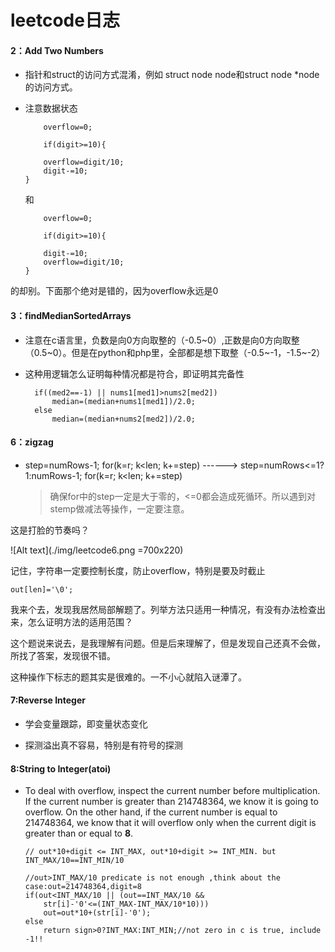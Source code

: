 # leetcode日志

#### 2：Add Two Numbers

- 指针和struct的访问方式混淆，例如 struct node node和struct node *node的访问方式。
- 注意数据状态

	```
		overflow=0;

		if(digit>=10){

        overflow=digit/10;
        digit-=10;
    } 
	```

  和
  
	```
  		overflow=0;

  		if(digit>=10){
 
        digit-=10;
        overflow=digit/10;
    } 
	```

的却别。下面那个绝对是错的，因为overflow永远是0

#### 3：findMedianSortedArrays

- 注意在c语言里，负数是向0方向取整的（-0.5~0）,正数是向0方向取整（0.5~0）。但是在python和php里，全部都是想下取整（-0.5~-1，-1.5~-2）
  
- 这种用逻辑怎么证明每种情况都是符合，即证明其完备性
  
  ``` 
    if((med2==-1) || nums1[med1]>nums2[med2])
        median=(median+nums1[med1])/2.0;
    else
        median=(median+nums2[med2])/2.0;
  ```

#### 6：zigzag

- step=numRows-1; for(k=r; k<len; k+=step) ------>    step=numRows<=1?1:numRows-1; for(k=r; k<len; k+=step)
  
  > 确保for中的step一定是大于零的，<=0都会造成死循环。所以遇到对stemp做减法等操作，一定要注意。

这是打脸的节奏吗？

![Alt text](./img/leetcode6.png =700x220)

记住，字符串一定要控制长度，防止overflow，特别是要及时截止

`out[len]='\0';`

我来个去，发现我居然局部解题了。列举方法只适用一种情况，有没有办法检查出来，怎么证明方法的适用范围？

这个题说来说去，是我理解有问题。但是后来理解了，但是发现自己还真不会做，所找了答案，发现很不错。

这种操作下标志的题其实是很难的。一不小心就陷入谜潭了。

#### 7:Reverse Integer

- 学会变量跟踪，即变量状态变化
  
- 探测溢出真不容易，特别是有符号的探测
  
#### 8:String to Integer(atoi)
  
- To deal with overflow, inspect the current number before multiplication. If the current number is greater than 214748364, we know it is going to overflow. On the other hand, if the current number is equal to 214748364, we know that it will overflow only when the current digit is greater than or equal to **8**.

	```
	// out*10+digit <= INT_MAX, out*10+digit >= INT_MIN. but 	INT_MAX/10==INT_MIN/10

	//out>INT_MAX/10 predicate is not enough ,think about the case:out=214748364,digit=8
	if(out<INT_MAX/10 || (out==INT_MAX/10 && 
    	str[i]-'0'<=(INT_MAX-INT_MAX/10*10)))
    	out=out*10+(str[i]-'0');
	else
    	return sign>0?INT_MAX:INT_MIN;//not zero in c is true, include -1!!
	```